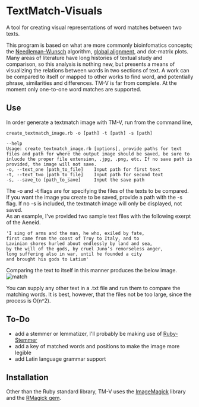 TextMatch-Visuals
=================

A tool for creating visual representations of word matches between two texts.

This program is based on what are more commonly bioinfomatics concepts; the [Needleman–Wunsch](http://en.wikipedia.org/wiki/Needleman%E2%80%93Wunsch_algorithm) algorithm, 
[global alignment](http://en.wikipedia.org/wiki/Sequence_alignment#Global_and_local_alignments), and dot-matrix plots.  Many areas of literature have long histories of textual study 
and comparison, so this analysis is nothing new, but presents a means of visualizing the relations between words in two sections of text.  A work can be compared to itself or mapped to other works to find word, and potentially phrase, similarities and differences.  TM-V is far from complete.  At the moment only one-to-one word matches are supported.

Use
---
In order generate a textmatch image with TM-V, run from the command line, 

	create_textmatch_image.rb -o [path] -t [path] -s [path]

	--help
	Usage: create_textmatch_image.rb [options], provide paths for text files and path for where the output image should be saved, be sure to inlucde the proper file extension, .jpg, .png, etc. If no save path is provided, the image will not save.
    -o, --text_one [path_to_file]    Input path for first text
    -t, --text_two [path_to_file]    Input path for second text
    -s, --save_to [path_to_save]     Input the save path


The -o and -t flags are for specifying the files of the texts to be compared.  If you want the image you create to be saved, provide a path with the -s flag.  If no -s is included, the textmatch image will only be displayed, not saved.  
As an example, I've provided two sample text files with the following exerpt of the Aeneid.   

    'I sing of arms and the man, he who, exiled by fate,  
    first came from the coast of Troy to Italy, and to  
    Lavinian shores hurled about endlessly by land and sea,  
    by the will of the gods, by cruel Juno’s remorseless anger,  
    long suffering also in war, until he founded a city  
    and brought his gods to Latium'

Comparing the text to itself in this manner produces the below image.
![match](http://i.imgur.com/dgsqS.png)

You can supply any other text in a .txt file and run them to compare the matching words.  It is best, however, that the files not be too large, since the process is O(n^2).

To-Do
----- 
*  add a stemmer or lemmatizer, I'll probably be making use of [Ruby-Stemmer](https://github.com/aurelian/ruby-stemmer) 
*  add a key of matched words and positions to make the image more legible 
*  add Latin language grammar support

Installation
------------
Other than the Ruby standard library, TM-V uses the [ImageMagick](http://www.imagemagick.org/script/index.php) library 
and the [RMagick gem](http://rmagick.rubyforge.org/). 
